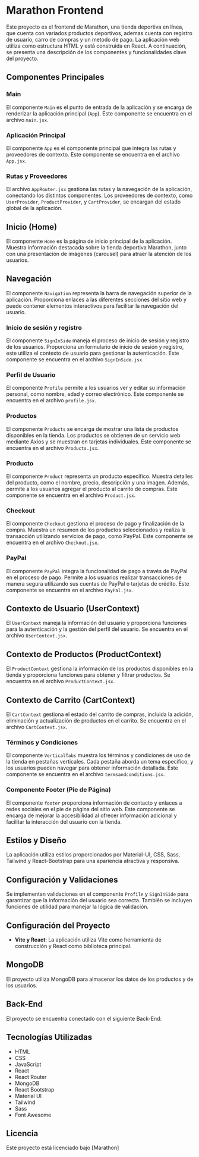 # Marathon Frontend

Este proyecto es el frontend de Marathon, una tienda deportiva en línea, que cuenta con variados productos deportivos, ademas cuenta con registro de usuario, carro de compras y un metodo de pago. La aplicación web utiliza como estructura HTML y está construida en React. A continuación, se presenta una descripción de los componentes y funcionalidades clave del proyecto.

## Componentes Principales

### Main

El componente `Main` es el punto de entrada de la aplicación y se encarga de renderizar la aplicación principal (`App`). Este componente se encuentra en el archivo `main.jsx`.

### Aplicación Principal

El componente `App` es el componente principal que integra las rutas y proveedores de contexto. Este componente se encuentra en el archivo `App.jsx`.

### Rutas y Proveedores

El archivo `AppRouter.jsx` gestiona las rutas y la navegación de la aplicación, conectando los distintos componentes. Los proveedores de contexto, como `UserProvider`, `ProductProvider`, y `CartProvider`, se encargan del estado global de la aplicación.

## Inicio (Home)

El componente `Home` es la página de inicio principal de la aplicación. Muestra información destacada sobre la tienda deportiva Marathon, junto con una presentación de imágenes (carousel) para atraer la atención de los usuarios.

## Navegación

El componente `Navigation` representa la barra de navegación superior de la aplicación. Proporciona enlaces a las diferentes secciones del sitio web y puede contener elementos interactivos para facilitar la navegación del usuario.

### Inicio de sesión y registro

El componente `SignInSide` maneja el proceso de inicio de sesión y registro de los usuarios. Proporciona un formulario de inicio de sesión y registro, este utiliza el contexto de usuario para gestionar la autenticación. Este componente se encuentra en el archivo `SignInSide.jsx`.

### Perfil de Usuario

El componente `Profile` permite a los usuarios ver y editar su información personal, como nombre, edad y correo electrónico. Este componente se encuentra en el archivo `profile.jsx`.

### Productos

El componente `Products` se encarga de mostrar una lista de productos disponibles en la tienda. Los productos se obtienen de un servicio web mediante Axios y se muestran en tarjetas individuales. Este componente se encuentra en el archivo `Products.jsx`.

### Producto

El componente `Product` representa un producto específico. Muestra detalles del producto, como el nombre, precio, descripción y una imagen. Además, permite a los usuarios agregar el producto al carrito de compras. Este componente se encuentra en el archivo `Product.jsx`.

### Checkout

El componente `Checkout` gestiona el proceso de pago y finalización de la compra. Muestra un resumen de los productos seleccionados y realiza la transacción utilizando servicios de pago, como PayPal. Este componente se encuentra en el archivo `Checkout.jsx`.

### PayPal

El componente `PayPal` integra la funcionalidad de pago a través de PayPal en el proceso de pago. Permite a los usuarios realizar transacciones de manera segura utilizando sus cuentas de PayPal o tarjetas de crédito. Este componente se encuentra en el archivo `PayPal.jsx`.

## Contexto de Usuario (UserContext)

El `UserContext` maneja la información del usuario y proporciona funciones para la autenticación y la gestión del perfil del usuario. Se encuentra en el archivo `UserContext.jsx`.

## Contexto de Productos (ProductContext)

El `ProductContext` gestiona la información de los productos disponibles en la tienda y proporciona funciones para obtener y filtrar productos. Se encuentra en el archivo `ProductContext.jsx`.

## Contexto de Carrito (CartContext)

El `CartContext` gestiona el estado del carrito de compras, incluida la adición, eliminación y actualización de productos en el carrito. Se encuentra en el archivo `CartContext.jsx`.

### Términos y Condiciones

El componente `VerticalTabs` muestra los términos y condiciones de uso de la tienda en pestañas verticales. Cada pestaña aborda un tema específico, y los usuarios pueden navegar para obtener información detallada. Este componente se encuentra en el archivo `termsandconditions.jsx`.

### Componente Footer (Pie de Página)
El componente `footer` proporciona información de contacto y enlaces a redes sociales en el pie de página del sitio web. Este componente se encarga de mejorar la accesibilidad al ofrecer información adicional y facilitar la interacción del usuario con la tienda.

## Estilos y Diseño

La aplicación utiliza estilos proporcionados por Material-UI, CSS, Sass, Tailwind y React-Bootstrap para una apariencia atractiva y responsiva.

## Configuración y Validaciones

Se implementan validaciones en el componente `Profile` y `SignInSide` para garantizar que la información del usuario sea correcta. También se incluyen funciones de utilidad para manejar la lógica de validación.

## Configuración del Proyecto

- **Vite y React**: La aplicación utiliza Vite como herramienta de construcción y React como biblioteca principal.

## MongoDB

El proyecto utiliza MongoDB para almacenar los datos de los productos y de los usuarios. 

## Back-End

El proyecto se encuentra conectado con el siguiente Back-End:

## Tecnologías Utilizadas

- HTML
- CSS
- JavaScript
- React
- React Router
- MongoDB
- React Bootstrap
- Material UI
- Tailwind
- Sass
- Font Awesome

## Licencia

Este proyecto está licenciado bajo [Marathon]
